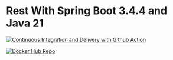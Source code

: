 # Rest With Spring Boot 3.4.4 and Java 21[![Continuous Integration and Delivery with Github Action](https://github.com/elvisassis/rest-with-spring-boot-and-java-elvis/actions/workflows/continuous-deployment.yml/badge.svg)](https://github.com/elvisassis/rest-with-spring-boot-and-java-elvis/actions/workflows/continuous-deployment.yml)[![Docker Hub Repo](https://img.shields.io/docker/pulls/elvisassis/rest_with_spring_boot_elvis.svg)](https://hub.docker.com/repository/docker/elvisassis/rest_with_spring_boot_elvis/general)  